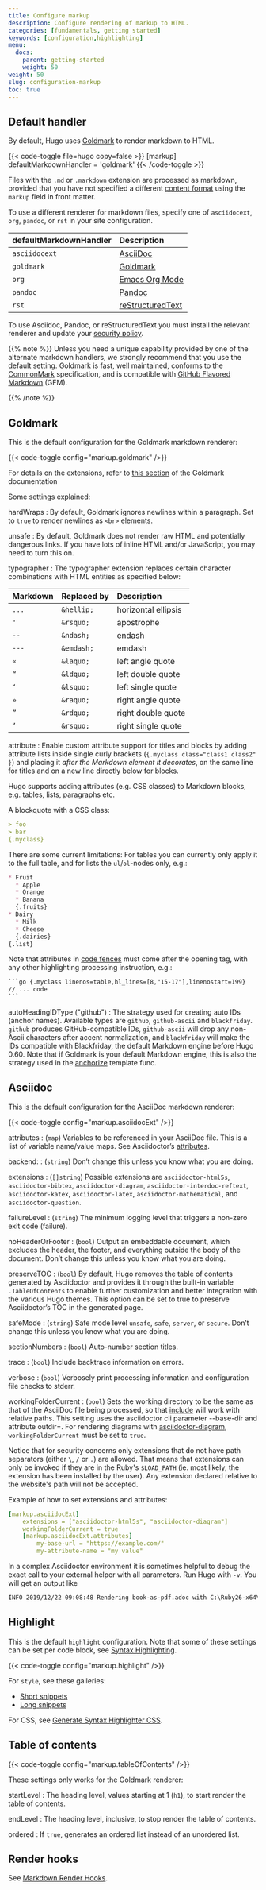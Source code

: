 ```yaml
---
title: Configure markup
description: Configure rendering of markup to HTML.
categories: [fundamentals, getting started]
keywords: [configuration,highlighting]
menu:
  docs:
    parent: getting-started
    weight: 50
weight: 50
slug: configuration-markup
toc: true
---
```


## Default handler

By default, Hugo uses [Goldmark] to render markdown to HTML.

{{< code-toggle file=hugo copy=false >}}
[markup]
defaultMarkdownHandler = 'goldmark'
{{< /code-toggle >}}

Files with the `.md` or `.markdown` extension are processed as markdown, provided that you have not specified a different [content format] using the `markup` field in front matter.

To use a different renderer for markdown files, specify one of `asciidocext`, `org`, `pandoc`, or `rst` in your site configuration.

defaultMarkdownHandler|Description
:--|:--
`asciidocext`|[AsciiDoc]
`goldmark`|[Goldmark]
`org`|[Emacs Org Mode]
`pandoc`|[Pandoc]
`rst`|[reStructuredText]

To use Asciidoc, Pandoc, or reStructuredText you must install the relevant renderer and update your [security policy].

{{% note %}}
Unless you need a unique capability provided by one of the alternate markdown handlers, we strongly recommend that you use the default setting. Goldmark is fast, well maintained, conforms to the [CommonMark] specification, and is compatible with [GitHub Flavored Markdown] (GFM).

[commonmark]: https://spec.commonmark.org/0.30/
[github flavored markdown]: https://github.github.com/gfm/
{{% /note %}}

[asciidoc]: https://asciidoc.org/
[content format]: /content-management/formats/#list-of-content-formats
[emacs org mode]: https://orgmode.org/
[goldmark]: https://github.com/yuin/goldmark/
[pandoc]: https://pandoc.org/
[restructuredtext]: https://docutils.sourceforge.io/rst.html
[security policy]: /about/security-model/#security-policy

## Goldmark

This is the default configuration for the Goldmark markdown renderer:

{{< code-toggle config="markup.goldmark" />}}

For details on the extensions, refer to [this section](https://github.com/yuin/goldmark/#built-in-extensions) of the Goldmark documentation

Some settings explained:

hardWraps
: By default, Goldmark ignores newlines within a paragraph. Set to `true` to render newlines as `<br>` elements.

unsafe
: By default, Goldmark does not render raw HTML and potentially dangerous links. If you have lots of inline HTML and/or JavaScript, you may need to turn this on.

typographer
: The typographer extension replaces certain character combinations with HTML entities as specified below:

Markdown|Replaced by|Description
:--|:--|:--
`...`|`&hellip;`|horizontal ellipsis
`'`|`&rsquo;`|apostrophe
`--`|`&ndash;`|endash
`---`|`&emdash;`|emdash
`«`|`&laquo;`|left angle quote
`“`|`&ldquo;`|left double quote
`‘`|`&lsquo;`|left single quote
`»`|`&raquo;`|right angle quote
`”`|`&rdquo;`|right double quote
`’`|`&rsquo;`|right single quote


attribute
: Enable custom attribute support for titles and blocks by adding attribute lists inside single curly brackets (`{.myclass class="class1 class2" }`) and placing it _after the Markdown element it decorates_, on the same line for titles and on a new line directly below for blocks.

Hugo supports adding attributes (e.g. CSS classes) to Markdown blocks, e.g. tables, lists, paragraphs etc.

A blockquote with a CSS class:

```md
> foo
> bar
{.myclass}
```

There are some current limitations: For tables you can currently only apply it to the full table, and for lists the `ul`/`ol`-nodes only, e.g.:

```md
* Fruit
  * Apple
  * Orange
  * Banana
  {.fruits}
* Dairy
  * Milk
  * Cheese
  {.dairies}
{.list}
```

Note that attributes in [code fences](/content-management/syntax-highlighting/#highlighting-in-code-fences) must come after the opening tag, with any other highlighting processing instruction, e.g.:

````txt
```go {.myclass linenos=table,hl_lines=[8,"15-17"],linenostart=199}
// ... code
```
````

autoHeadingIDType ("github")
: The strategy used for creating auto IDs (anchor names). Available types are `github`, `github-ascii` and `blackfriday`. `github` produces GitHub-compatible IDs, `github-ascii` will drop any non-Ascii characters after accent normalization, and `blackfriday` will make the IDs compatible with Blackfriday, the default Markdown engine before Hugo 0.60. Note that if Goldmark is your default Markdown engine, this is also the strategy used in the [anchorize](/functions/urls/anchorize) template func.

## Asciidoc

This is the default configuration for the AsciiDoc markdown renderer:

{{< code-toggle config="markup.asciidocExt" />}}

attributes
: (`map`) Variables to be referenced in your AsciiDoc file. This is a list of variable name/value maps. See Asciidoctor’s [attributes].

[attributes]: https://asciidoctor.org/docs/asciidoc-syntax-quick-reference/#attributes-and-substitutions

backend:
: (`string`) Don’t change this unless you know what you are doing.

extensions
: (`[]string`) Possible extensions are `asciidoctor-html5s`, `asciidoctor-bibtex`, `asciidoctor-diagram`, `asciidoctor-interdoc-reftext`, `asciidoctor-katex`, `asciidoctor-latex`, `asciidoctor-mathematical`, and `asciidoctor-question`.

failureLevel
: (`string`) The minimum logging level that triggers a non-zero exit code (failure).

noHeaderOrFooter
: (`bool`) Output an embeddable document, which excludes the header, the footer, and everything outside the body of the document. Don’t change this unless you know what you are doing.

preserveTOC
: (`bool`) By default, Hugo removes the table of contents generated by Asciidoctor and provides it through the built-in variable `.TableOfContents` to enable further customization and better integration with the various Hugo themes. This option can be set to true to preserve Asciidoctor’s TOC in the generated page.

safeMode
: (`string`) Safe mode level `unsafe`, `safe`, `server`, or `secure`. Don’t change this unless you know what you are doing.

sectionNumbers
: (`bool`) Auto-number section titles.

trace
: (`bool`) Include backtrace information on errors.

verbose
: (`bool`) Verbosely print processing information and configuration file checks to stderr.

workingFolderCurrent
: (`bool`) Sets the working directory to be the same as that of the AsciiDoc file being processed, so that [include] will work with relative paths. This setting uses the asciidoctor cli parameter --base-dir and attribute outdir=. For rendering diagrams with [asciidoctor-diagram], `workingFolderCurrent` must be set to `true`.

[asciidoctor-diagram]: https://asciidoctor.org/docs/asciidoctor-diagram/
[include]: https://asciidoctor.org/docs/asciidoc-syntax-quick-reference/#include-files

Notice that for security concerns only extensions that do not have path separators (either `\`, `/` or `.`) are allowed. That means that extensions can only be invoked if they are in the Ruby's `$LOAD_PATH` (ie. most likely, the extension has been installed by the user). Any extension declared relative to the website's path will not be accepted.

Example of how to set extensions and attributes:

```yml
[markup.asciidocExt]
    extensions = ["asciidoctor-html5s", "asciidoctor-diagram"]
    workingFolderCurrent = true
    [markup.asciidocExt.attributes]
        my-base-url = "https://example.com/"
        my-attribute-name = "my value"
```

In a complex Asciidoctor environment it is sometimes helpful to debug the exact call to your external helper with all
parameters. Run Hugo with `-v`. You will get an output like

```txt
INFO 2019/12/22 09:08:48 Rendering book-as-pdf.adoc with C:\Ruby26-x64\bin\asciidoctor.bat using asciidoc args [--no-header-footer -r asciidoctor-html5s -b html5s -r asciidoctor-diagram --base-dir D:\prototypes\hugo_asciidoc_ddd\docs -a outdir=D:\prototypes\hugo_asciidoc_ddd\build -] ...
```

## Highlight

This is the default `highlight` configuration. Note that some of these settings can be set per code block, see [Syntax Highlighting](/content-management/syntax-highlighting/).

{{< code-toggle config="markup.highlight" />}}

For `style`, see these galleries:

* [Short snippets](https://xyproto.github.io/splash/docs/all.html)
* [Long snippets](https://xyproto.github.io/splash/docs/longer/all.html)

For CSS, see [Generate Syntax Highlighter CSS](/content-management/syntax-highlighting/#generate-syntax-highlighter-css).

## Table of contents

{{< code-toggle config="markup.tableOfContents" />}}

These settings only works for the Goldmark renderer:

startLevel
: The heading level, values starting at 1 (`h1`), to start render the table of contents.

endLevel
: The heading level, inclusive, to stop render the table of contents.

ordered
: If `true`, generates an ordered list instead of an unordered list.

## Render hooks

See [Markdown Render Hooks](/templates/render-hooks/).
